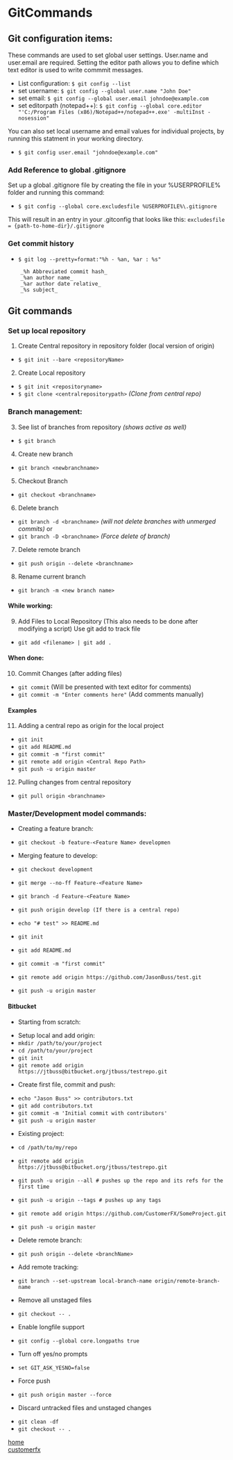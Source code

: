 # GitCommands

## Git configuration items:

These commands are used to set global user settings.  User.name and user.email are required. Setting the editor path allows 
you to define which text editor is used to write commmit messages.

* List configuration:			`$ git config --list`
* set username:					`$ git config --global user.name "John Doe"`
* set email:					`$ git config --global user.email johndoe@example.com`
* set editorpath (notepad++):	`$ git config --global core.editor "'C:/Program Files (x86)/Notepad++/notepad++.exe' -multiInst -nosession"`

You can also set local username and email values for individual projects, by running this statment in your working directory.

* `$ git config user.email "johndoe@example.com"`


### Add Reference to global .gitignore 

Set up a global .gitignore file by creating the file in your %USERPROFILE% folder and running this command:

* `$ git config --global core.excludesfile %USERPROFILE%\.gitignore`

This will result in an entry in your .gitconfig that looks like this:
`excludesfile = {path-to-home-dir}/.gitignore`


### Get commit history

- `$ git log --pretty=format:"%h - %an, %ar : %s"`

```
	_%h Abbreviated commit hash_
	_%an author name_
	_%ar author date relative_
	_%s subject_
```

## Git commands

### Set up local repository

1. Create Central repository in repository folder (local version of origin)
- `$ git init --bare <repositoryName>`
	
2. Create Local repository
- `$ git init <repositoryname>`
- `$ git clone <centralrepositorypath>` _(Clone from central repo)_
	

### Branch management:

3. See list of branches from repository _(shows active as well)_
- `$ git branch`

4. Create new branch
- `git branch <newbranchname>`

5. Checkout Branch
-  `git checkout <branchname>`

6. Delete branch
- `git branch -d <branchname>` _(will not delete branches with unmerged commits)_
or
- `git branch -D <branchname>` _(Force delete of branch)_

7.	Delete remote branch
- `git push origin --delete <branchname>`
	
8.	Rename current branch
- `git branch -m <new branch name>`
	

#### While working:	

9.	Add Files to Local Repository (This also needs to be done after modifying a script)
	Use git add to track file
- `git add <filename> | git add .`
	

#### When done:	

10. Commit Changes (after adding files)
- `git commit` (Will be presented with text editor for comments)
- `git commit -m "Enter comments here"` (Add comments manually)


#### Examples

11.	Adding a central repo as origin for the local project
- `git init`
- `git add README.md`
- `git commit -m "first commit"`
- `git remote add origin <Central Repo Path>`
- `git push -u origin master`
	
12.	Pulling changes from central repository
- `git pull origin <branchname>`

### Master/Development model commands:

* Creating a feature branch:
- `git checkout -b feature-<Feature Name> developmen`

* Merging feature to develop:
- `git checkout development`
- `git merge --no-ff Feature-<Feature Name>`
- `git branch -d Feature-<Feature Name>`
- `git push origin develop (If there is a central repo)`
	
- `echo "# test" >> README.md`
- `git init`
- `git add README.md`
- `git commit -m "first commit"`
- `git remote add origin https://github.com/JasonBuss/test.git`
- `git push -u origin master	`


#### Bitbucket
	
* Starting from scratch:
- Setup local and add origin: 
- `mkdir /path/to/your/project`
- `cd /path/to/your/project`
- `git init`
- `git remote add origin https://jtbuss@bitbucket.org/jtbuss/testrepo.git`

* Create first file, commit and push:
- `echo "Jason Buss" >> contributors.txt`
- `git add contributors.txt`
- `git commit -m 'Initial commit with contributors'`
- `git push -u origin master`

* Existing project:
- `cd /path/to/my/repo`
- `git remote add origin https://jtbuss@bitbucket.org/jtbuss/testrepo.git`
- `git push -u origin --all # pushes up the repo and its refs for the first time`
- `git push -u origin --tags # pushes up any tags`
	
- `git remote add origin https://github.com/CustomerFX/SomeProject.git`
- `git push -u origin master`

* Delete remote branch:
- `git push origin --delete <branchName>`

* Add remote tracking:
- `git branch --set-upstream local-branch-name origin/remote-branch-name`

* Remove all unstaged files
- `git checkout -- .`

* Enable longfile support
- `git config --global core.longpaths true`

* Turn off yes/no prompts
- `set GIT_ASK_YESNO=false`

* Force push
- `git push origin master --force`

* Discard untracked files and unstaged changes
- `git clean -df`
- `git checkout -- .`


[home](/jason-notes)<br>
[customerfx](http://www.customerfx.com)<br>